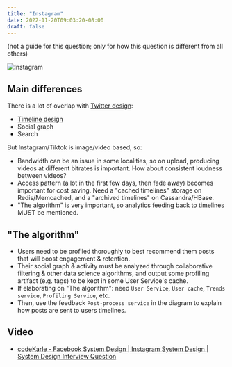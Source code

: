```yaml
---
title: "Instagram"
date: 2022-11-20T09:03:20-08:00
draft: false
---
```


(not a guide for this question; only for how this question is different from all others)

![Instagram](/iknowkungfoo/instagram/instagram-design.png)

## Main differences

There is a lot of overlap with [Twitter design](/iknowkungfoo/systemdesignquestions/twitter):

- [Timeline design](/iknowkungfoo/systemdesignquestions/newsfeed)
- Social graph
- Search

But Instagram/Tiktok is image/video based, so:

- Bandwidth can be an issue in some localities, so on upload, producing videos at different bitrates is important. How about consistent loudness between videos?
- Access pattern (a lot in the first few days, then fade away) becomes important for cost saving. Need a "cached timelines" storage on Redis/Memcached, and a "archived timelines" on Cassandra/HBase.
- "The algorithm" is very important, so analytics feeding back to timelines MUST be mentioned.

## "The algorithm"

- Users need to be profiled thoroughly to best recommend them posts that will boost engagement & retention.
- Their social graph & activity must be analyzed through collaborative filtering & other data science algorithms, and output some profiling artifact (e.g. tags) to be kept in some User Service's cache.
- If elaborating on "The algorithm": need `User Service`, `User cache`, `Trends service`, `Profiling Service`, etc.
- Then, use the feedback `Post-process service` in the diagram to explain how posts are sent to users timelines. 

## Video

- [codeKarle - Facebook System Design | Instagram System Design | System Design Interview Question](https://www.youtube.com/watch?v=9-hjBGxuiEs)
